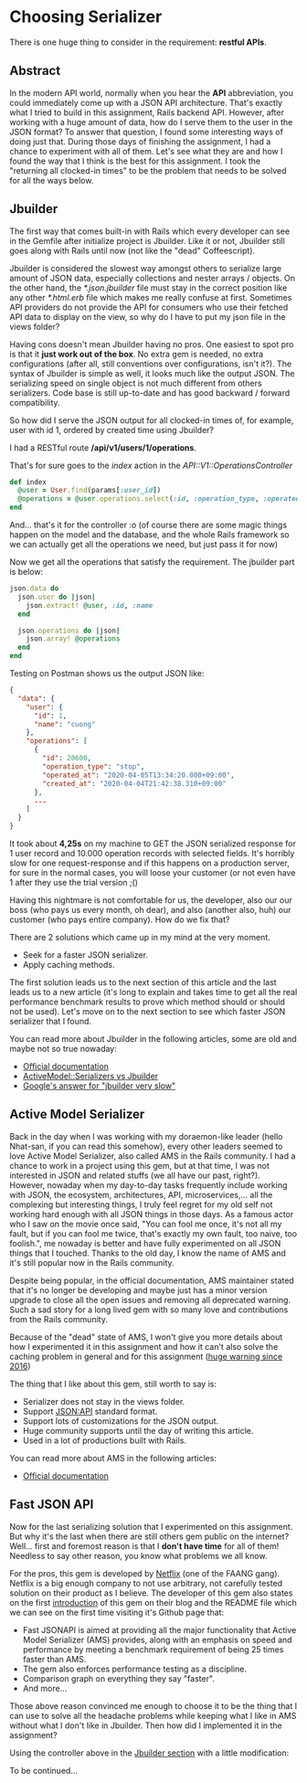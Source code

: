 # Choosing Serializer

There is one huge thing to consider in the requirement: **restful APIs**.

## Abstract

In the modern API world, normally when you hear the **API** abbreviation, you could immediately come up with a JSON API
architecture. That's exactly what I tried to build in this assignment, Rails backend API. However, after working with a
huge amount of data, how do I serve them to the user in the JSON format? To answer that question, I found some
interesting ways of doing just that. During those days of finishing the assignment, I had a chance to experiment with
all of them. Let's see what they are and how I found the way that I think is the best for this assignment. I took the
"returning all clocked-in times" to be the problem that needs to be solved for all the ways below.

## Jbuilder

The first way that comes built-in with Rails which every developer can see in the Gemfile after initialize project
is Jbuilder. Like it or not, Jbuilder still goes along with Rails until now (not like the "dead" Coffeescript).

Jbuilder is considered the slowest way amongst others to serialize large amount of JSON data, especially collections and
nester arrays / objects. On the other hand, the _\*.json.jbuilder_ file must stay in the correct position like any other
_\*.html.erb_ file which makes me really confuse at first. Sometimes API providers do not provide the API for consumers
who use their fetched API data to display on the view, so why do I have to put my json file in the views folder?

Having cons doesn't mean Jbuilder having no pros. One easiest to spot pro is that it **just work out of the box**.
No extra gem is needed, no extra configurations (after all, still conventions over configurations, isn't it?). The
syntax of Jbuilder is simple as well, it looks much like the output JSON. The serializing speed on single object is not
much different from others serializers. Code base is still up-to-date and has good backward / forward compatibility.

So how did I serve the JSON output for all clocked-in times of, for example, user with id 1, ordered by created time
using Jbuilder?

I had a RESTful route **/api/v1/users/1/operations**.

That's for sure goes to the _index_ action in the _API::V1::OperationsController_

```ruby
def index
  @user = User.find(params[:user_id])
  @operations = @user.operations.select(:id, :operation_type, :operated_at, :created_at).order(created_at: :desc)
end
```

And... that's it for the controller :o (of course there are some magic things happen on the model and the database, and
the whole Rails framework so we can actually get all the operations we need, but just pass it for now)

Now we get all the operations that satisfy the requirement. The jbuilder part is below:

```ruby
json.data do
  json.user do |json|
    json.extract! @user, :id, :name
  end

  json.operations do |json|
    json.array! @operations
  end
end
```

Testing on Postman shows us the output JSON like:

```json
{
  "data": {
    "user": {
      "id": 1,
      "name": "cuong"
    },
    "operations": [
      {
        "id": 20600,
        "operation_type": "stop",
        "operated_at": "2020-04-05T13:34:20.000+09:00",
        "created_at": "2020-04-04T21:42:38.310+09:00"
      },
      ...
    ]
  }
}
```

It took about **4,25s** on my machine to GET the JSON serialized response for 1 user record and 10.000 operation records
with selected fields. It's horribly slow for one request-response and if this happens on a production server, for sure
in the normal cases, you will loose your customer (or not even have 1 after they use the trial version ;()

Having this nightmare is not comfortable for us, the developer, also our our boss (who pays us every month, oh dear),
and also (another also, huh) our customer (who pays entire company). How do we fix that?

There are 2 solutions which came up in my mind at the very moment.

- Seek for a faster JSON serializer.
- Apply caching methods.

The first solution leads us to the next section of this article and the last leads us to a new article (it's long to
explain and takes time to get all the real performance benchmark results to prove which method should or should not
be used). Let's move on to the next section to see which faster JSON serializer that I found.

You can read more about Jbuilder in the following articles, some are old and maybe not so true nowaday:

- [Official documentation](https://github.com/rails/jbuilder)
- [ActiveModel::Serializers vs Jbuilder](https://kirillplatonov.com/2014/11/04/active_model_serializer_vs_jbuilder/)
- [Google's answer for "jbuilder very slow"](https://www.google.com/search?sxsrf=ALeKk006z8v9NaBGvQvxi1TmH5R1Q3gIGA%3A1586072914839&ei=Uo2JXo3qMuSQr7wPvLiWqAw&q=jbuilder+very+slow&oq=jbuilder+is+ver&gs_lcp=CgZwc3ktYWIQAxgCMgYIABAWEB4yBggAEBYQHjIGCAAQFhAeMgUIABDNAjoECCMQJ0oNCBcSCTEwLTEwNGc5OEoKCBgSBjEwLTVnNlDcK1jjYGDybWgFcAB4AIABdIgBjwmSAQM3LjWYAQCgAQGqAQdnd3Mtd2l6&sclient=psy-ab)

## Active Model Serializer

Back in the day when I was working with my doraemon-like leader (hello Nhat-san, if you can read this somehow), every
other leaders seemed to love Active Model Serializer, also called AMS in the Rails community. I had a chance to work
in a project using this gem, but at that time, I was not interested in JSON and related stuffs (we all have our past,
right?). However, nowaday when my day-to-day tasks frequently include working with JSON, the ecosystem, architectures,
API, microservices,... all the complexing but interesting things, I truly feel regret for my old self not working hard
enough with all JSON things in those days. As a famous actor who I saw on the movie once said, "You can fool me once,
it's not all my fault, but if you can fool me twice, that's exactly my own fault, too naive, too foolish.", me nowaday
is better and have fully experimented on all JSON things that I touched. Thanks to the old day, I know the name of AMS
and it's still popular now in the Rails community.

Despite being popular, in the official documentation, AMS maintainer stated that it's no longer be developing and maybe
just has a minor version upgrade to close all the open issues and removing all deprecated warning. Such a sad story for
a long lived gem with so many love and contributions from the Rails community.

Because of the "dead" state of AMS, I won't give you more details about how I experimented it in this assignment and
how it can't also solve the caching problem in general and for this assignment
([huge warning since 2016](https://github.com/rails-api/active_model_serializers/blob/0-10-stable/docs/general/caching.md))

The thing that I like about this gem, still worth to say is:

- Serializer does not stay in the views folder.
- Support [JSON:API](https://jsonapi.org/) standard format.
- Support lots of customizations for the JSON output.
- Huge community supports until the day of writing this article.
- Used in a lot of productions built with Rails.

You can read more about AMS in the following articles:

- [Official documentation](https://github.com/rails-api/active_model_serializers)

## Fast JSON API

Now for the last serializing solution that I experimented on this assignment. But why it's the last when there are still
others gem public on the internet? Well... first and foremost reason is that I **don't have time** for all of them!
Needless to say other reason, you know what problems we all know.

For the pros, this gem is developed by [Netflix](https://www.netflix.com) (one of the FAANG gang). Netflix is a big
enough company to not use arbitrary, not carefully tested solution on their product as I believe. The developer of this
gem also states on the first
[introduction](https://netflixtechblog.com/fast-json-api-serialization-with-ruby-on-rails-7c06578ad17f)
of this gem on their blog and the README file which we can see on the first time visiting it's Github page that:

- Fast JSONAPI is aimed at providing all the major functionality that Active Model Serializer (AMS) provides,
  along with an emphasis on speed and performance by meeting a benchmark requirement of being 25 times faster than AMS.
- The gem also enforces performance testing as a discipline.
- Comparison graph on everything they say "faster".
- And more...

Those above reason convinced me enough to choose it to be the thing that I can use to solve all the headache problems
while keeping what I like in AMS without what I don't like in Jbuilder. Then how did I implemented it in the assignment?

Using the controller above in the [Jbuilder section](#jbuilder) with a little modification:

To be continued...
